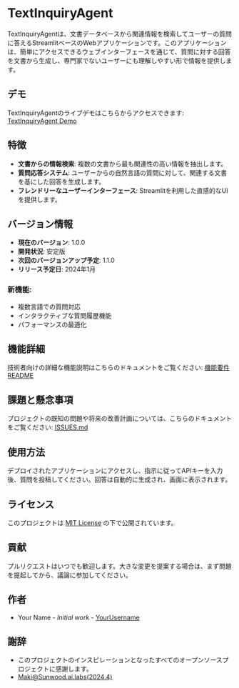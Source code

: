 # TextInquiryAgent

TextInquiryAgentは、文書データベースから関連情報を検索してユーザーの質問に答えるStreamlitベースのWebアプリケーションです。このアプリケーションは、簡単にアクセスできるウェブインターフェースを通じて、質問に対する回答を文書から生成し、専門家でないユーザーにも理解しやすい形で情報を提供します。

## デモ
TextInquiryAgentのライブデモはこちらからアクセスできます: [TextInquiryAgent Demo](https://textinquiryagent-ryo202401.streamlit.app/)

## 特徴
- **文書からの情報検索**: 複数の文書から最も関連性の高い情報を抽出します。
- **質問応答システム**: ユーザーからの自然言語の質問に対して、関連する文書を基にした回答を生成します。
- **フレンドリーなユーザーインターフェース**: Streamlitを利用した直感的なUIを提供します。

## バージョン情報
- **現在のバージョン**: 1.0.0
- **開発状況**: 安定版
- **次回のバージョンアップ予定**: 1.1.0
- **リリース予定日**: 2024年1月

### 新機能:
- 複数言語での質問対応
- インタラクティブな質問履歴機能
- パフォーマンスの最適化

## 機能詳細
技術者向けの詳細な機能説明はこちらのドキュメントをご覧ください: [機能要件 README](docs/FUNCTIONAL_README.md)

## 課題と懸念事項
プロジェクトの既知の問題や将来の改善計画については、こちらのドキュメントをご覧ください: [ISSUES.md](docs/ISSUES.md)

## 使用方法
デプロイされたアプリケーションにアクセスし、指示に従ってAPIキーを入力後、質問を投稿してください。回答は自動的に生成され、画面に表示されます。

## ライセンス
このプロジェクトは [MIT License](LICENSE) の下で公開されています。

## 貢献
プルリクエストはいつでも歓迎します。大きな変更を提案する場合は、まず問題を提起してから、議論に参加してください。

## 作者
- Your Name - *Initial work* - [YourUsername](https://github.com/yourusername)

## 謝辞
- このプロジェクトのインスピレーションとなったすべてのオープンソースプロジェクトに感謝します。
- [Maki@Sunwood.ai.labs(2024.4)](https://note.com/haru_maki_ch/n/nad8a6c1824bf)

